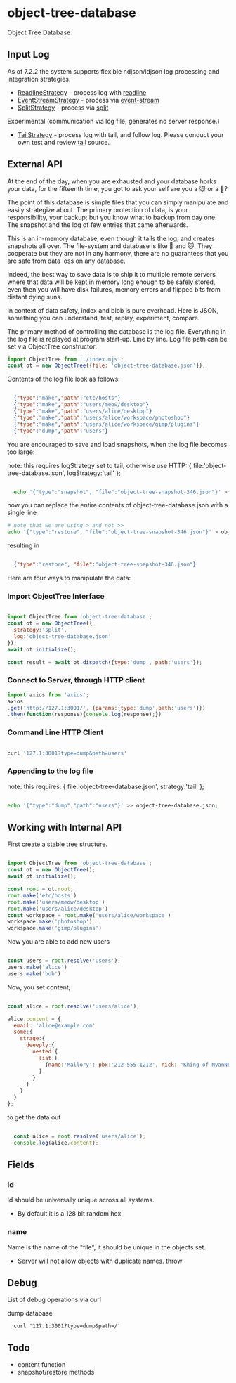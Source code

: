 # object-tree-database
Object Tree Database

## Input Log

As of 7.2.2 the system supports flexible ndjson/ldjson log processing and integration strategies.

- [ReadlineStrategy](src/node_modules/ReadlineStrategy/index.mjs) - process log with [readline](https://nodejs.org/api/readline.html#readline_example_read_file_stream_line_by_line)
- [EventStreamStrategy](src/node_modules/EventStreamStrategy/index.mjs) - process via [event-stream](https://www.npmjs.com/package/event-stream)
- [SplitStrategy](src/node_modules/SplitStrategy/index.mjs) - process via [split](https://www.npmjs.com/package/split)

Experimental (communication via log file, generates no server response.)
- [TailStrategy](src/node_modules/TailStrategy/index.mjs) - process log with tail, and follow log. Please conduct your own test and review [tail](https://www.npmjs.com/package/tail) source.
## External API

At the end of the day, when you are exhausted and your database horks your data,
for the fifteenth time, you got to ask your self are you a :mouse: or a :woman:?

The point of this database is simple files that you can simply manipulate and easily strategize about.
The primary protection of data, is your responsibility, your backup; but you know what to backup from day one.
The snapshot and the log of few entries that came afterwards.

This is an in-memory database, even though it tails the log, and creates snapshots all over.
The file-system and database is like :dog: and :cat:. They cooperate but they are not in any harmony,
there are no guarantees that you are safe from data loss on any database.

Indeed, the best way to save data is to ship it to
multiple remote servers where that data will be kept in memory long enough to be safely stored, even then
you will have disk failures, memory errors and flipped bits from distant dying suns.

In context of data safety, index and blob is pure overhead. Here is JSON, something you can understand,
test, replay, experiment, compare.

The primary method of controlling the database is the log file. Everything in
the log file is replayed at program start-up. Line by line. Log file path
can be set via ObjectTree constructor:

```JavaScript
import ObjectTree from './index.mjs';
const ot = new ObjectTree({file: 'object-tree-database.json'});
```
Contents of the log file look as follows:

```JSON

  {"type":"make","path":"etc/hosts"}
  {"type":"make","path":"users/meow/desktop"}
  {"type":"make","path":"users/alice/desktop"}
  {"type":"make","path":"users/alice/workspace/photoshop"}
  {"type":"make","path":"users/alice/workspace/gimp/plugins"}
  {"type":"dump","path":"users"}

```

You are encouraged to save and load snapshots, when the log file becomes too large:

note: this requires logStrategy set to tail, otherwise use HTTP: { file:'object-tree-database.json', logStrategy:'tail' };

```sh

  echo '{"type":"snapshot", "file":"object-tree-snapshot-346.json"}' >> object-tree-database.json;

```

now you can replace the entire contents of object-tree-database.json with a single line

```sh
# note that we are using > and not >>
echo '{"type":"restore", "file":"object-tree-snapshot-346.json"}' > object-tree-database.json;

```

resulting in

```JSON

  {"type":"restore", "file":"object-tree-snapshot-346.json"}

```

Here are four ways to manipulate the data:

### Import ObjectTree Interface

```JavaScript

import ObjectTree from 'object-tree-database';
const ot = new ObjectTree({
  strategy:'split',
  log:'object-tree-database.json'
});
await ot.initialize();

const result = await ot.dispatch({type:'dump', path:'users'});

```

### Connect to Server, through HTTP client

```JavaScript
import axios from 'axios';
axios
.get('http://127.1:3001/', {params:{type:'dump',path:'users'}})
.then(function(response){console.log(response);})
```

### Command Line HTTP Client
```sh

curl '127.1:3001?type=dump&path=users'

```

### Appending to the log file

note: this requires: { file:'object-tree-database.json', strategy:'tail' };

```sh

echo '{"type":"dump","path":"users"}' >> object-tree-database.json;

```

## Working with Internal API

First create a stable tree structure.

```JavaScript

import ObjectTree from 'object-tree-database';
const ot = new ObjectTree();
await ot.initialize();

const root = ot.root;
root.make('etc/hosts')
root.make('users/meow/desktop')
root.make('users/alice/desktop')
const workspace = root.make('users/alice/workspace')
workspace.make('photoshop')
workspace.make('gimp/plugins')

```

Now you are able to add new users

```JavaScript

const users = root.resolve('users');
users.make('alice')
users.make('bob')

```

Now, you set content;

```JavaScript

const alice = root.resolve('users/alice');

alice.content = {
  email: 'alice@example.com'
  some:{
    strage:{
      deeeply:{
        nested:{
          list:[
            {name:'Mallory': pbx:'212-555-1212', nick: 'Khing of NyanNEX'}
          ]
        }
      }
    }
  }
};


```

to get the data out

```JavaScript

  const alice = root.resolve('users/alice');
  console.log(alice.content);

```

## Fields

### id

Id should be universally unique across all systems.
- By default it is a 128 bit random hex.

### name

Name is the name of the "file", it should be unique in the objects set.
- Server will not allow objects with duplicate names. throw


## Debug
List of debug operations via curl

dump database

      curl '127.1:3001?type=dump&path=/'


## Todo

- content function
- snapshot/restore methods
